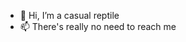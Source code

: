- 👋 Hi, I’m a casual reptile
- 📫 There's really no need to reach me

<!---
OesuAleToRaptor/OesuAleToRaptor is a ✨ special ✨ repository because its `README.md` (this file) appears on your GitHub profile.
You can click the Preview link to take a look at your changes.
--->
